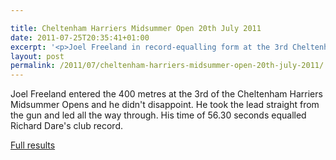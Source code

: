 ```yaml
---

title: Cheltenham Harriers Midsummer Open 20th July 2011
date: 2011-07-25T20:35:41+01:00
excerpt: '<p>Joel Freeland in record-equalling form at the 3rd Cheltenham Harriers Midsummer Open</p>'
layout: post
permalink: /2011/07/cheltenham-harriers-midsummer-open-20th-july-2011/
---
```

Joel Freeland entered the 400 metres at the 3rd of the Cheltenham Harriers Midsummer Opens and he didn't disappoint. He took the lead straight from the gun and led all the way through. His time of 56.30 seconds equalled Richard Dare's club record.

<a href="https://athleticprowess.co.uk/index.php/component/content/article/128-article-1" target="_blank" rel="nofollow">Full results</a>